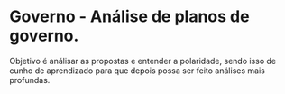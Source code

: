 # Governo  - Análise de planos de governo.

Objetivo é análisar as propostas e entender a polaridade, sendo isso de cunho de aprendizado para que depois possa ser feito análises mais profundas.